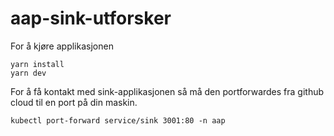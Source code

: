 # aap-sink-utforsker


For å kjøre applikasjonen

```
yarn install
yarn dev
```

For å få kontakt med sink-applikasjonen så må den portforwardes fra github cloud til en port på din maskin. 


```
kubectl port-forward service/sink 3001:80 -n aap
```
